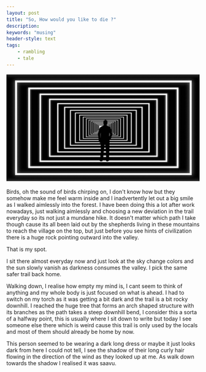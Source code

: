 ```yaml
---
layout: post
title: "So, How would you like to die ?"
description:  
keywords: "musing"
header-style: text
tags:
    - rambling
    - tale
---
```


![Peter](/img/in-post/loooop.jpg)

Birds, oh the sound of birds chirping on, I don't know how but they somehow make me feel warm inside and I inadvertently let out a big smile as I walked aimlessly into the forest. I have been doing this a lot after work nowadays, just walking aimlessly and choosing a new deviation in the trail everyday so its not just a mundane hike. It doesn't matter which path I take though cause its all been laid out by the shepherds living in these mountains to reach the village on the top, but just before you see hints of civilization there is a huge rock pointing outward into the valley. 

That is my spot.

I sit there almost everyday now and just look at the sky change colors and the sun slowly vanish as darkness consumes the valley. I pick the same safer trail back home.

Walking down, I realise how empty my mind is, I cant seem to think of anything and my whole body is just focused on what is ahead. I had to switch on my torch as it was getting a bit dark and the trail is a bit rocky downhill. I reached the huge tree that forms an arch shaped structure with its branches as the path takes a steep downhill bend, I consider this a sorta of a halfway point, this is usually where I sit down to write but today I see someone else there which is weird cause this trail is only used by the locals and most of them should already be home by now. 

This person seemed to be wearing a dark long dress or maybe it just looks dark from here I could not tell, I see the shadow of their long curly hair flowing in the direction of the wind as they looked up at me. As walk down towards the shadow I realised it was saavu.
